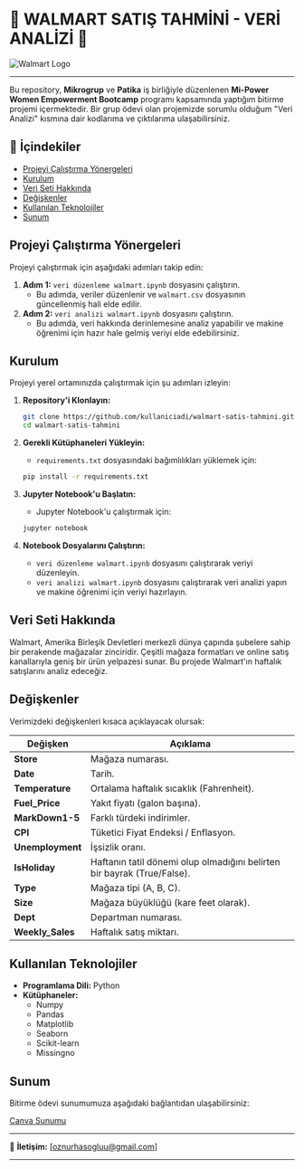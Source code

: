 # 🌟 WALMART SATIŞ TAHMİNİ - VERİ ANALİZİ 🌟

![Walmart Logo](https://upload.wikimedia.org/wikipedia/commons/thumb/c/ca/Walmart_logo.svg/1200px-Walmart_logo.svg.png)

---

Bu repository, **Mikrogrup** ve **Patika** iş birliğiyle düzenlenen **Mi-Power Women Empowerment Bootcamp** programı kapsamında yaptığım bitirme projemi içermektedir. Bir grup ödevi olan projemizde sorumlu olduğum "Veri Analizi" kısmına dair kodlarıma ve çıktılarıma ulaşabilirsiniz.

## 📄 İçindekiler
- [Projeyi Çalıştırma Yönergeleri](#projeyi-çalıştırma-yönergeleri)
- [Kurulum](#kurulum)
- [Veri Seti Hakkında](#veri-seti-hakkında)
- [Değişkenler](#değişkenler)
- [Kullanılan Teknolojiler](#kullanılan-teknolojiler)
- [Sunum](#sunum)

## Projeyi Çalıştırma Yönergeleri

Projeyi çalıştırmak için aşağıdaki adımları takip edin:

1. **Adım 1:** `veri düzenleme walmart.ipynb` dosyasını çalıştırın.
    - Bu adımda, veriler düzenlenir ve `walmart.csv` dosyasının güncellenmiş hali elde edilir.
2. **Adım 2:** `veri analizi walmart.ipynb` dosyasını çalıştırın.
    - Bu adımda, veri hakkında derinlemesine analiz yapabilir ve makine öğrenimi için hazır hale gelmiş veriyi elde edebilirsiniz.

## Kurulum

Projeyi yerel ortamınızda çalıştırmak için şu adımları izleyin:

1. **Repository'i Klonlayın:**
    ```bash
    git clone https://github.com/kullaniciadi/walmart-satis-tahmini.git
    cd walmart-satis-tahmini
    ```

2. **Gerekli Kütüphaneleri Yükleyin:**
    - `requirements.txt` dosyasındaki bağımlılıkları yüklemek için:
    ```bash
    pip install -r requirements.txt
    ```

3. **Jupyter Notebook'u Başlatın:**
    - Jupyter Notebook'u çalıştırmak için:
    ```bash
    jupyter notebook
    ```

4. **Notebook Dosyalarını Çalıştırın:**
    - `veri düzenleme walmart.ipynb` dosyasını çalıştırarak veriyi düzenleyin.
    - `veri analizi walmart.ipynb` dosyasını çalıştırarak veri analizi yapın ve makine öğrenimi için veriyi hazırlayın.

## Veri Seti Hakkında
Walmart, Amerika Birleşik Devletleri merkezli dünya çapında şubelere sahip bir perakende mağazalar zinciridir. Çeşitli mağaza formatları ve online satış kanallarıyla geniş bir ürün yelpazesi sunar. Bu projede Walmart'ın haftalık satışlarını analiz edeceğiz.

## Değişkenler
Verimizdeki değişkenleri kısaca açıklayacak olursak:

| Değişken       | Açıklama                                          |
| -------------- | ------------------------------------------------- |
| **Store**      | Mağaza numarası.                                  |
| **Date**       | Tarih.                                            |
| **Temperature**| Ortalama haftalık sıcaklık (Fahrenheit).          |
| **Fuel_Price** | Yakıt fiyatı (galon başına).                      |
| **MarkDown1-5**| Farklı türdeki indirimler.                        |
| **CPI**        | Tüketici Fiyat Endeksi / Enflasyon.               |
| **Unemployment**| İşsizlik oranı.                                   |
| **IsHoliday**  | Haftanın tatil dönemi olup olmadığını belirten bir bayrak (True/False). |
| **Type**       | Mağaza tipi (A, B, C).                            |
| **Size**       | Mağaza büyüklüğü (kare feet olarak).              |
| **Dept**       | Departman numarası.                               |
| **Weekly_Sales**| Haftalık satış miktarı.                          |

## Kullanılan Teknolojiler
- **Programlama Dili:** Python
- **Kütüphaneler:** 
  - Numpy
  - Pandas
  - Matplotlib
  - Seaborn
  - Scikit-learn
  - Missingno

## Sunum
Bitirme ödevi sunumumuza aşağıdaki bağlantıdan ulaşabilirsiniz:

[Canva Sunumu](https://www.canva.com/design/DAGHdJoX--Q/K-Ml9XcJ3QkMCBD4B9nTmg/edit?utm_content=DAGHdJoX--Q&utm_campaign=designshare&utm_medium=link2&utm_source=sharebutton)

---

📧 **İletişim:** [oznurhasogluu@gmail.com]

---
